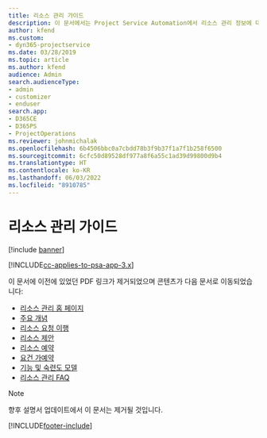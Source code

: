 ```yaml
---
title: 리소스 관리 가이드
description: 이 문서에서는 Project Service Automation에서 리소스 관리 정보에 대한 링크를 제공합니다.
author: kfend
ms.custom:
- dyn365-projectservice
ms.date: 03/28/2019
ms.topic: article
ms.author: kfend
audience: Admin
search.audienceType:
- admin
- customizer
- enduser
search.app:
- D365CE
- D365PS
- ProjectOperations
ms.reviewer: johnmichalak
ms.openlocfilehash: 6b4506bbc0a7cbdd78b3f9b37f1a7f1b258f6500
ms.sourcegitcommit: 6cfc50d89528df977a8f6a55c1ad39d99800d9b4
ms.translationtype: HT
ms.contentlocale: ko-KR
ms.lasthandoff: 06/03/2022
ms.locfileid: "8910785"
---
```

# <a name="resource-management-guide"></a>리소스 관리 가이드

[!include [banner](../../includes/psa-now-project-operations.md)]

[!INCLUDE[cc-applies-to-psa-app-3.x](../../includes/cc-applies-to-psa-app-3x.md)]

이 문서에 이전에 있었던 PDF 링크가 제거되었으며 콘텐츠가 다음 문서로 이동되었습니다:

- [리소스 관리 홈 페이지](../resource-management-home-page.md)
- [주요 개념](../reports-key-concepts.md)
- [리소스 요청 이행](../resource-management-fulfill-requests.md)
- [리소스 제안](../resource-management-propose-resources.md)
- [리소스 예약](../resource-management-book-resources-scheduleboard.md)
- [요건 가예약](../resource-management-softbook-requirements.md)
- [기능 및 숙련도 모델](../resource-management-skills-proficiency.md)
- [리소스 관리 FAQ](../resource-management-faq.md)

> [!NOTE]
> 향후 설명서 업데이트에서 이 문서는 제거될 것입니다. 


[!INCLUDE[footer-include](../../includes/footer-banner.md)]
